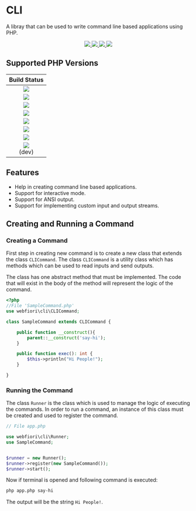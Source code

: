 # CLI
A libray that can be used to write command line based applications using PHP.


<p align="center">
  <a target="_blank" href="https://github.com/WebFiori/cli/actions/workflows/php81.yml">
    <img src="https://github.com/WebFiori/cli/workflows/Build%20PHP%208.1/badge.svg?branch=main">
  </a>
  <a href="https://codecov.io/gh/WebFiori/cli">
    <img src="https://codecov.io/gh/WebFiori/cli/branch/main/graph/badge.svg" />
  </a>
  <a href="https://sonarcloud.io/dashboard?id=WebFiori_cli">
      <img src="https://sonarcloud.io/api/project_badges/measure?project=WebFiori_cli&metric=alert_status" />
  </a>
  <a href="https://packagist.org/packages/webfiori/cli">
    <img src="https://img.shields.io/packagist/dt/webfiori/cli?color=light-green">
  </a>
</p>

## Supported PHP Versions
| Build Status |
|:-----------:|
|<a target="_blank" href="https://github.com/WebFiori/cli/actions/workflows/php70.yml"><img src="https://github.com/WebFiori/cli/workflows/Build%20PHP%207.0/badge.svg?branch=main"></a>|
|<a target="_blank" href="https://github.com/WebFiori/cli/actions/workflows/php71.yml"><img src="https://github.com/WebFiori/cli/workflows/Build%20PHP%207.1/badge.svg?branch=main"></a>|
|<a target="_blank" href="https://github.com/WebFiori/cli/actions/workflows/php72.yml"><img src="https://github.com/WebFiori/cli/workflows/Build%20PHP%207.2/badge.svg?branch=main"></a>|
|<a target="_blank" href="https://github.com/WebFiori/cli/actions/workflows/php73.yml"><img src="https://github.com/WebFiori/cli/workflows/Build%20PHP%207.3/badge.svg?branch=main"></a>|
|<a target="_blank" href="https://github.com/WebFiori/cli/actions/workflows/php74.yml"><img src="https://github.com/WebFiori/cli/workflows/Build%20PHP%207.4/badge.svg?branch=main"></a>|
|<a target="_blank" href="https://github.com/WebFiori/cli/actions/workflows/php80.yml"><img src="https://github.com/WebFiori/cli/workflows/Build%20PHP%208.0/badge.svg?branch=main"></a>|
|<a target="_blank" href="https://github.com/WebFiori/cli/actions/workflows/php81.yml"><img src="https://github.com/WebFiori/cli/workflows/Build%20PHP%208.1/badge.svg?branch=main"></a>|
|<a target="_blank" href="https://github.com/WebFiori/cli/actions/workflows/php82.yml"><img src="https://github.com/WebFiori/cli/workflows/Build%20PHP%208.2/badge.svg?branch=main"></a><br>(dev)|

## Features
* Help in creating command line based applications.
* Support for interactive mode.
* Support for ANSI output.
* Support for implementing custom input and output streams.

## Creating and Running a Command

### Creating a Command

First step in creating new command is to create a new class that extends the class `CLICommand`. The class `CLICommand` is a utility class which has methods which can be used to read inputs and send outputs.

The class has one abstract method that must be implemented. The code that will exist in the body of the method will represent the logic of the command.

``` php
<?php
//File 'SampleCommand.php'
use webfiori\cli\CLICommand;

class SampleCommand extends CLICommand {

    public function __construct(){
        parent::__construct('say-hi');
    }

    public function exec(): int {
        $this->println("Hi People!");
    }

}

```

### Running the Command

The class `Runner` is the class which is used to manage the logic of executing the commands. In order to run a command, an instance of this class must be created and used to register the command.

``` php
// File app.php

use webfiori\cli\Runner;
use SampleCommand;


$runner = new Runner();
$runner->register(new SampleCommand());
$runner->start();
```

Now if terminal is opened and following command is executed:

``` bash
php app.php say-hi
```

The output will be the string `Hi People!`.
